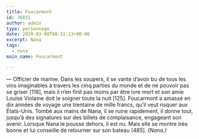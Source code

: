 ```yaml
---
title: Foucarmont
id: 76831
author: admin
type: personnage
date: 2010-03-08T08:51:13+00:00
excerpt: Nana
tags:
  - nana
main_name: Foucarmont

---
```

— Officier de marine. Dans les soupers, il se vante d&rsquo;avoir bu de tous les vins imaginables à travers les cinq parties du monde et de ne pouvoir pas se griser [118], mais il n&rsquo;en finit pas moins par être ivre mort et son amie Louise Violaine doit le soigner toute la nuit [125]. Foucarmont a amassé en dix années de voyage une trentaine de mille francs, qu&rsquo;il veut risquer aux États-Unis. Tombé aux mains de Nana, il se ruine rapidement, il donne tout, jusqu&rsquo;à des signatures sur des billets de complaisance, engageant son avenir. Lorsque Nana le pousse dehors, il est nu. Mais elle se montre très bonne et lui conseille de retourner sur son bateau [485]. _(Nana.)_